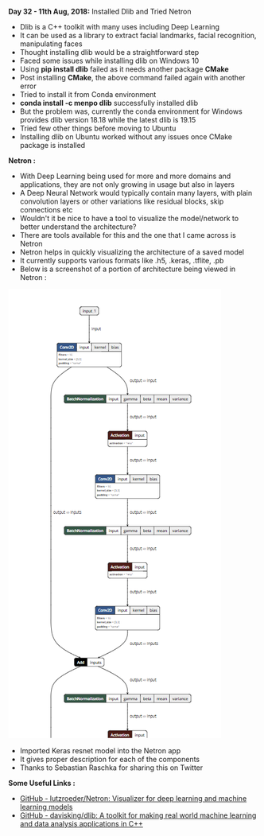 **Day 32 - 11th Aug, 2018:** Installed Dlib and Tried Netron

* Dlib is a C++ toolkit with many uses including Deep Learning  
* It can be used as a library to extract facial landmarks, facial recognition, manipulating faces  
* Thought installing dlib would be a straightforward step  
* Faced some issues while installing dlib on Windows 10  
* Using **pip install dlib** failed as it needs another package **CMake**  
* Post installing **CMake**, the above command failed again with another error    
* Tried to install it from Conda environment  
* **conda install -c menpo dlib** successfully installed dlib  
* But the problem was, currently the conda environment for Windows provides dlib version 18.18 while the latest dlib is 19.15  
* Tried few other things before moving to Ubuntu  
* Installing dlib on Ubuntu worked without any issues once CMake package is installed  

**Netron :**  
* With Deep Learning being used for more and more domains and applications, they are not only growing in usage but also in layers  
* A Deep Neural Network would typically contain many layers, with plain convolution layers or other variations like residual blocks, skip connections etc  
* Wouldn't it be nice to have a tool to visualize the model/network to better understand the architecture?  
* There are tools available for this and the one that I came across is Netron  
* Netron helps in quickly visualizing the architecture of a saved model  
* It currently supports various formats like .h5, .keras, .tflite, .pb  
* Below is a screenshot of a portion of architecture being viewed in Netron :  

<p><img src="https://raw.githubusercontent.com/theimgclist/100DaysOfMLCode/master/images/netron.PNG"/></p>    

* Imported Keras resnet model into the Netron app  
* It gives proper description for each of the components  
* Thanks to Sebastian Raschka for sharing this on Twitter  

**Some Useful Links :**  
* [GitHub - lutzroeder/Netron: Visualizer for deep learning and machine learning models](https://github.com/lutzroeder/Netron)
* [GitHub - davisking/dlib: A toolkit for making real world machine learning and data analysis applications in C++](https://github.com/davisking/dlib)

